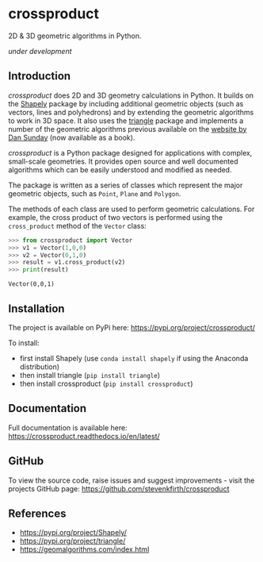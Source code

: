 # crossproduct
2D & 3D geometric algorithms in Python.

*under development*

## Introduction

*crossproduct* does 2D and 3D geometry calculations in Python. It builds on the [Shapely](https://pypi.org/project/Shapely/) package by including additional geometric objects (such as vectors, lines and polyhedrons) and by extending the geometric algorithms to work in 3D space. It also uses the [triangle](https://pypi.org/project/triangle/) package and implements a number of the geometric algorithms previous available on the [website by Dan Sunday](https://geomalgorithms.com/index.html) (now available as a book).

*crossproduct* is a Python package designed for applications with complex, small-scale geometries. 
It provides open source and well documented algorithms which can be easily understood and modified as needed. 

The package is written as a series of classes which represent the major geometric objects, such as 
`Point`, `Plane` and `Polygon`.

The methods of each class are used to perform geometric calculations. For example, the cross product of two vectors is performed using the `cross_product` method of the `Vector` class:

```python
>>> from crossproduct import Vector
>>> v1 = Vector(1,0,0)
>>> v2 = Vector(0,1,0)
>>> result = v1.cross_product(v2)
>>> print(result)
```
```
Vector(0,0,1)
```

## Installation

The project is available on PyPi here: https://pypi.org/project/crossproduct/

To install:

- first install Shapely (use `conda install shapely` if using the Anaconda distribution)
- then install triangle (`pip install triangle`)
- then install crossproduct (`pip install crossproduct`)

## Documentation

Full documentation is available here: https://crossproduct.readthedocs.io/en/latest/

## GitHub

To view the source code, raise issues and suggest improvements - visit the projects GitHub page: https://github.com/stevenkfirth/crossproduct

## References

- https://pypi.org/project/Shapely/
- https://pypi.org/project/triangle/
- https://geomalgorithms.com/index.html